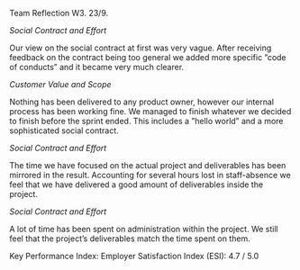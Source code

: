 Team Reflection W3.
23/9.

*Social Contract and Effort*

Our view on the social contract at first was very vague. After receiving feedback on the contract being too general we added more specific ”code of conducts” and it became very much clearer.


*Customer Value and Scope*

Nothing has been delivered to any product owner, however our internal process has been working fine. We managed to finish whatever we decided to finish before the sprint ended. This includes a ”hello world” and a more sophisticated social contract.


*Social Contract and Effort*

The time we have focused on the actual project and deliverables has been mirrored in the result. Accounting for several hours lost in staff-absence we feel that we have delivered a good amount of deliverables inside the project.


*Social Contract and Effort*

A lot of time has been spent on administration within the project. We still feel that the project’s deliverables match the time spent on them.


Key Performance Index:
Employer Satisfaction Index (ESI): 4.7 / 5.0